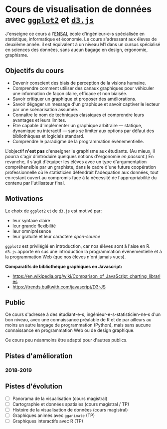 # Cours de visualisation de données avec [`ggplot2`](https://github.com/tidyverse/ggplot2) et [`d3.js`](https://github.com/d3/d3)

J'enseigne ce cours à l'[ENSAI](http://www.ensai.fr), école d'ingénieur-e-s spécialisée en statistique, informatique et économie. Le cours s'adressant aux éleves de deuxième année. il est équivalent à un niveau M1 dans un cursus spécialisé en sciences des données, sans aucun bagage en design, ergonomie, graphisme.

## Objectifs du cours

- Devenir conscient des biais de perception de la visions humaine.
- Comprendre comment utiliser des canaux graphiques pour véhiculer une information de façon claire, efficace et non biaisée.
- Savoir critiquer un graphique et proposer des améliorations.
- Savoir dégager un message d'un graphique et savoir captiver le lecteur par une scénarisation assumée.
- Connaître le nom de techniques classiques et comprendre leurs avantages et leurs limites.
- Être capable d'implémenter un graphique arbitraire — statique, dynamique ou interactif — sans se limiter aux options par défaut des bibliothèques et logiciels standard.
- Comprendre le paradigme de la programmation événementielle.

L'objectif **n'est pas** d'enseigner le graphisme aux étudiants. (Au mieux, il pourra s'agir d'introduire quelques notions d'ergonomie _en passant_.) En revanche, il s'agit d'équiper les élèves avec un type d'argumentation compréhensible par un graphiste, dans le cadre d'une future coopération professionnelle où le statisticien défendrait l'adéquation aux données, tout en restant ouvert au compromis face à la nécessité de l'appropriabilité du contenu par l'utilisateur final.

## Motivations

Le choix de `ggplot2` et de `d3.js` est motivé par:
- leur syntaxe claire
- leur grande flexibilité
- leur omniprésence
- leur gratuité et leur caractère _open-source_

`ggplot2` est privilégié en introduction, car nos élèves sont à l'aise en R. `d3.js` apporte en sus une introduction la programmation événementielle et à la programmation Web (que nos élèves n'ont jamais vues).

**Comparatifs de bibliothèque graphiques en Javascript:**
- https://en.wikipedia.org/wiki/Comparison_of_JavaScript_charting_libraries
- https://trends.builtwith.com/javascript/D3-JS

## Public

Ce cours s'adresse à des étudiant-e-s, ingénieur-e-s-statisticien-ne-s d'un bon niveau, avec une connaissance préalable de R et de par ailleurs au moins un autre langage de programmation (Python), mais sans aucune connaissance en programmation Web ou de design graphique.

Ce cours peu néanmoins être adapté pour d'autres publics.

## Pistes d'amélioration

### 2018-2019

## Pistes d'évolution

- [ ] Panorama de la visualisation (cours magistral)
- [ ] Cartographie et données spatiales (cours magistral / TP)
- [ ] Histoire de la visualisation de données (cours magistral)
- [ ] Graphiques animés avec `gganimate` (TP)
- [ ] Graphiques interactifs avec R (TP)